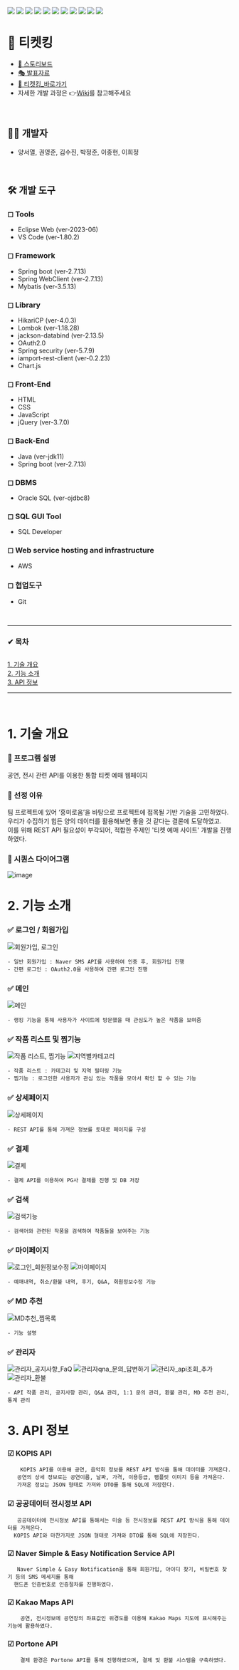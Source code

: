 <img src="https://img.shields.io/badge/JAVA-007396?style=for-the-badge&logo=java&logoColor=white"> <img src="https://img.shields.io/badge/eclipse-2C2255?style=for-the-badge&logo=eclipseide&logoColor=white"> <img src="https://img.shields.io/badge/OracleSQL-F80000?style=for-the-badge&logo=Oracle&logoColor=white">
<img src="https://img.shields.io/badge/GitHub-181717?style=for-the-badge&logo=GitHub&logoColor=white">
<img src="https://img.shields.io/badge/Git-F05032?style=for-the-badge&logo=Git&logoColor=white">
<img src="https://img.shields.io/badge/springboot-6DB33F?style=for-the-badge&logo=springboot&logoColor=white"/>
<img src="https://img.shields.io/badge/jQuery-0769AD?style=for-the-badge&logo=jQuery&logoColor=white"/>
<img src="https://img.shields.io/badge/JavaScript-F7DF1E?style=for-the-badge&logo=javascript&logoColor=black"/>
<img src="https://img.shields.io/badge/CSS3-1572B6?style=for-the-badge&logo=css3&logoColor=white"/>
<img src="https://img.shields.io/badge/HTML5-E34F26?style=for-the-badge&logo=html5&logoColor=white"/>
<img src="https://img.shields.io/badge/Amazon AWS-232F3E?style=for-the-badge&logo=Amazon%20AWS&logoColor=white"/>
<br>
# 🎫 티켓킹
+ [🎨 스토리보드](https://drive.google.com/file/d/1dpwZ6RSm_LbYeQefhA2cu5Wa-EyjZf3r/view?usp=sharing)
+ [🎭 발표자료](https://drive.google.com/file/d/157JN0OymTJTJ5l0VPaxA94YwXgVSyFiR/view?usp=sharing)
+ [🚀 티켓킹_바로가기](http://43.203.45.4)<br>
+ 자세한 개발 과정은 👉[Wiki](https://github.com/AmuGeoNaHae/project-workspace/wiki)를 참고해주세요
<br>


## 👩‍💻 개발자
+ 양서열, 권영준, 김수진, 박정준, 이종현, 이희정

<br>

## 🛠 개발 도구
### ◻ Tools
+ Eclipse Web (ver-2023-06)
+ VS Code (ver-1.80.2)

### ◻ Framework
+ Spring boot (ver-2.7.13)
+ Spring WebClient (ver-2.7.13)
+ Mybatis (ver-3.5.13)

### ◻ Library
+ HikariCP (ver-4.0.3)
+ Lombok (ver-1.18.28)
+ jackson-databind (ver-2.13.5)
+ OAuth2.0
+ Spring security (ver-5.7.9)
+ iamport-rest-client (ver-0.2.23)
+ Chart.js

### ◻ Front-End
+ HTML
+ CSS
+ JavaScript
+ jQuery (ver-3.7.0)

### ◻ Back-End
+ Java (ver-jdk11)
+ Spring boot (ver-2.7.13)

### ◻ DBMS
+ Oracle SQL (ver-ojdbc8)

### ◻ SQL GUI Tool
+ SQL Developer

### ◻ Web service hosting and infrastructure
+ AWS

### ◻ 협업도구
+ Git

<br>
<hr>

### ✔ 목차
 ##

  [1. 기술 개요](#1-기술-개요) <br>
  [2. 기능 소개](#2-기능-소개) <br>
  [3. API 정보](#3-api-정보) <br>

<hr>
<br>

# 1. 기술 개요

 ### 📌 프로그램 설명
 공연, 전시 관련 API를 이용한 통합 티켓 예매 웹페이지

 ### 📌 선정 이유
 팀 프로젝트에 있어 ‘흥미로움’을 바탕으로 프로젝트에 접목될 기반 기술을 고민하였다. <br>
 우리가 수집하기 힘든 양의 데이터를 활용해보면 좋을 것 같다는 결론에 도달하였고. <br>
 이를 위해 REST API 필요성이 부각되어, 적합한 주제인 '티켓 예매 사이트' 개발을 진행하였다.

 ### 📌 시퀀스 다이어그램
![image](https://github.com/AmuGeoNaHae/project-workspace/assets/132882336/d8ea3640-4d9d-4d54-8e7d-ada845a03877)

  ##

# 2. 기능 소개

### ✅ 로그인 / 회원가입

![회원가입, 로그인](https://github.com/AmuGeoNaHae/project-workspace/assets/132882336/547046b8-a19e-4ff6-9b81-588f49a68fc5)

```
- 일반 회원가입 : Naver SMS API를 사용하여 인증 후, 회원가입 진행
- 간편 로그인 : OAuth2.0을 사용하여 간편 로그인 진행
```

### ✅ 메인

![메인](https://github.com/AmuGeoNaHae/project-workspace/assets/132882336/fd5184f3-e17b-482b-bf0c-4743eaac3d18)

```
- 랭킹 기능을 통해 사용자가 사이트에 방문했을 때 관심도가 높은 작품을 보여줌
```

### ✅ 작품 리스트 및 찜기능

![작품 리스트, 찜기능](https://github.com/AmuGeoNaHae/project-workspace/assets/132882336/4785dbe3-e53f-4a31-852d-edf599befb80)
![지역별카테고리](https://github.com/AmuGeoNaHae/project-workspace/assets/132882336/940dfc59-0201-4ba5-97ec-9ec5b19a4651)

```
- 작품 리스트 : 카테고리 및 지역 필터링 기능
- 찜기능 : 로그인한 사용자가 관심 있는 작품을 모아서 확인 할 수 있는 기능 
```

### ✅ 상세페이지

![상세페이지](https://github.com/AmuGeoNaHae/project-workspace/assets/132882336/ff6e0a4c-78f0-4ad8-80cb-42639d551d77)

```
- REST API를 통해 가져온 정보를 토대로 페이지를 구성
```

### ✅ 결제

![결제](https://github.com/AmuGeoNaHae/project-workspace/assets/132882336/0ba8ccbf-8789-42a3-87df-dd646c04de9f)

```
- 결제 API를 이용하여 PG사 결제를 진행 및 DB 저장
```

### ✅ 검색

![검색기능](https://github.com/AmuGeoNaHae/project-workspace/assets/132882336/49132761-75f8-4ee8-8f4a-b71bdf8fa6fe)

```
- 검색어와 관련된 작품을 검색하여 작품들을 보여주는 기능
```

### ✅ 마이페이지

![로그인_회원정보수정](https://github.com/AmuGeoNaHae/project-workspace/assets/132882336/17b49ab1-afc9-4167-b87e-ce4a5e6345e6)
![마이페이지](https://github.com/AmuGeoNaHae/project-workspace/assets/132882336/75ef4375-f34f-4819-9afa-123f9ecc4e31)

```
- 예매내역, 취소/환불 내역, 후기, Q&A, 회원정보수정 기능
```

### ✅ MD 추천

![MD추천_찜목록](https://github.com/AmuGeoNaHae/project-workspace/assets/132882336/736436aa-42ac-43bb-b970-6ee714f7f32e)

```
- 기능 설명
```

### ✅ 관리자

![관리자_공지사항_FaQ](https://github.com/AmuGeoNaHae/project-workspace/assets/132882336/bed4cedc-6ff7-43e5-b48e-cd64f46538d7)
![관리자qna_문의_답변하기](https://github.com/AmuGeoNaHae/project-workspace/assets/132882336/e4c9cebe-784e-40cb-911c-b2842ced0ff4)
![관리자_api조회_추가](https://github.com/AmuGeoNaHae/project-workspace/assets/132882336/006cd1fc-15bb-4086-8048-957399a64282)
![관리자_환불](https://github.com/AmuGeoNaHae/project-workspace/assets/132882336/71a4bcc7-eb0e-4cc1-82f8-6ec52552d8df)

```
- API 작품 관리, 공지사항 관리, Q&A 관리, 1:1 문의 관리, 환불 관리, MD 추천 관리, 통계 관리
```
 

 ##

# 3. API 정보

   ### ☑ KOPIS API
   
        KOPIS API를 이용해 공연, 음악회 정보를 REST API 방식을 통해 데이터를 가져온다.
       공연의 상세 정보로는 공연이름, 날짜, 가격, 이용등급, 팸플릿 이미지 등을 가져온다.
       가져온 정보는 JSON 형태로 가져와 DTO를 통해 SQL에 저장한다.
         
   ### ☑ 공공데이터 전시정보 API
   
       공공데이터에 전시정보 API를 통해서는 미술 등 전시정보를 REST API 방식을 통해 데이터를 가져온다.
      KOPIS API와 마찬가지로 JSON 형태로 가져와 DTO를 통해 SQL에 저장한다.
      
   ### ☑ Naver Simple & Easy Notification Service API

       Naver Simple & Easy Notification을 통해 회원가입, 아이디 찾기, 비밀번호 찾기 등의 SMS 메세지를 통해
      핸드폰 인증번호로 인증절차를 진행하였다.
      
   ### ☑ Kakao Maps API

        공연, 전시정보에 공연장의 좌표값인 위경도를 이용해 Kakao Maps 지도에 표시해주는 기능에 활용하였다.
        
   ### ☑ Portone API

        결제 환경은 Portone API를 통해 진행하였으며, 결제 및 환불 시스템을 구축하였다.

